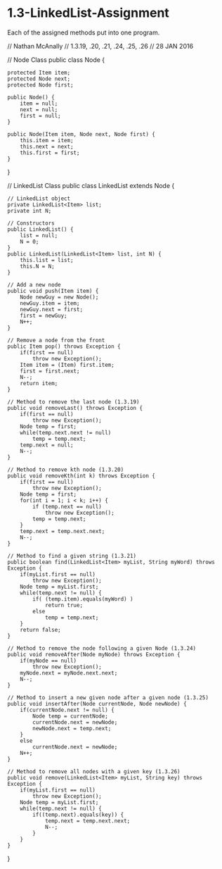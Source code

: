 # 1.3-LinkedList-Assignment
Each of the assigned methods put into one program.



// Nathan McAnally
// 1.3.19, .20, .21, .24, .25, .26
// 28 JAN 2016

// Node Class
public class Node<Item> {

	protected Item item;
	protected Node next;
	protected Node first;
	
	public Node() {
		item = null;
		next = null;
		first = null;
	}
	
	public Node(Item item, Node next, Node first) {
		this.item = item;
		this.next = next;
		this.first = first;
	}
}



// LinkedList Class
public class LinkedList<Item> extends Node<Item> {
	
	// LinkedList object
	private LinkedList<Item> list;
	private int N;
	
	// Constructors
	public LinkedList() {
		list = null;
		N = 0;
	}
	public LinkedList(LinkedList<Item> list, int N) {
		this.list = list;
		this.N = N;
	}
	
	// Add a new node
	public void push(Item item) {
		Node newGuy = new Node();
		newGuy.item = item;
		newGuy.next = first;
		first = newGuy;
		N++;
	}
	
	// Remove a node from the front
	public Item pop() throws Exception {
		if(first == null)
			throw new Exception();
		Item item = (Item) first.item;
		first = first.next;
		N--;
		return item;
	}
	
	// Method to remove the last node (1.3.19)
	public void removeLast() throws Exception {
		if(first == null) 
			throw new Exception();
		Node temp = first;
		while(temp.next.next != null) 
			temp = temp.next;
		temp.next = null;
		N--;
	}
	
	// Method to remove kth node (1.3.20)
	public void removeKth(int k) throws Exception {
		if(first == null) 
			throw new Exception();
		Node temp = first;
		for(int i = 1; i < k; i++) {
			if (temp.next == null)
				throw new Exception();
			temp = temp.next;
		}
		temp.next = temp.next.next;
		N--;
	}
	
	// Method to find a given string (1.3.21)
	public boolean find(LinkedList<Item> myList, String myWord) throws Exception {
		if(myList.first == null) 
			throw new Exception();
		Node temp = myList.first;
		while(temp.next != null) {
			if( (temp.item).equals(myWord) ) 
				return true;
			else
				temp = temp.next;
		}
		return false;
	}
	
	// Method to remove the node following a given Node (1.3.24)
	public void removeAfter(Node myNode) throws Exception {
		if(myNode == null) 
			throw new Exception();
		myNode.next = myNode.next.next;
		N--;
	}
	
	// Method to insert a new given node after a given node (1.3.25)
	public void insertAfter(Node currentNode, Node newNode) {
		if(currentNode.next != null) {
			Node temp = currentNode;
			currentNode.next = newNode;
			newNode.next = temp.next;
		}
		else
			currentNode.next = newNode;
		N++;
	}
	
	// Method to remove all nodes with a given key (1.3.26)
	public void remove(LinkedList<Item> myList, String key) throws Exception {
		if(myList.first == null) 
			throw new Exception();
		Node temp = myList.first;
		while(temp.next != null) {			
			if((temp.next).equals(key)) {
				temp.next = temp.next.next;
				N--;
			}
		}
	}
}

